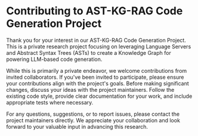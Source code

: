 # Contributing to AST-KG-RAG Code Generation Project

Thank you for your interest in our AST-KG-RAG Code Generation Project. This is a private research project focusing on leveraging Language Servers and Abstract Syntax Trees (ASTs) to create a Knowledge Graph for powering LLM-based code generation.

While this is primarily a private endeavor, we welcome contributions from invited collaborators. If you've been invited to participate, please ensure your contributions align with the project's goals. Before making significant changes, discuss your ideas with the project maintainers. Follow the existing code style, provide clear documentation for your work, and include appropriate tests where necessary.

For any questions, suggestions, or to report issues, please contact the project maintainers directly. We appreciate your collaboration and look forward to your valuable input in advancing this research.